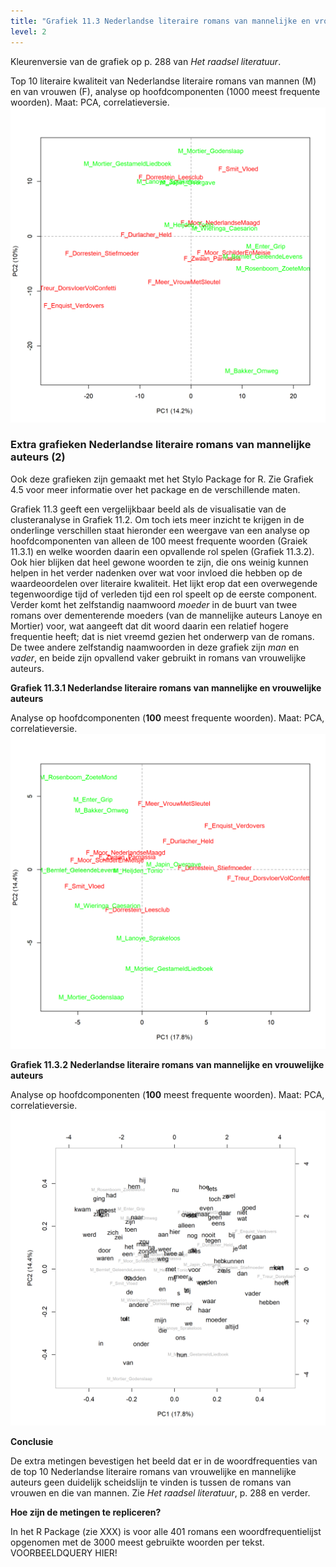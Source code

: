 ```yaml
---
title: "Grafiek 11.3 Nederlandse literaire romans van mannelijke en vrouwelijke auteurs (2)"
level: 2
---
```


Kleurenversie van de grafiek op p. 288 van *Het raadsel literatuur*.

Top 10 literaire kwaliteit van Nederlandse literaire romans van mannen (M) en van vrouwen (F), analyse op hoofdcomponenten (1000 meest frequente woorden). Maat: PCA, correlatieversie.
![Grafiek 11.3](public/11_3_0_PCA_1000_MFWs_Culled_0__PCA__corr.png)

### **Extra grafieken Nederlandse literaire romans van mannelijke auteurs (2)**

Ook deze grafieken zijn gemaakt met het Stylo Package for R. Zie  Grafiek 4.5 voor meer informatie over het package en de verschillende maten.

Grafiek 11.3 geeft een vergelijkbaar beeld als de visualisatie van de clusteranalyse in Grafiek 11.2. Om toch iets meer inzicht te krijgen in de onderlinge verschillen staat hieronder een weergave van een analyse op hoofdcomponenten van alleen de 100 meest frequente woorden (Graiek 11.3.1) en welke woorden daarin een opvallende rol spelen (Grafiek 11.3.2). Ook hier blijken dat heel gewone woorden te zijn, die ons weinig kunnen helpen in het verder nadenken over wat voor invloed die hebben op de waardeoordelen over literaire kwaliteit. Het lijkt erop dat een overwegende tegenwoordige tijd of verleden tijd een rol speelt op de eerste component. Verder komt het zelfstandig naamwoord *moeder* in de buurt van twee romans over dementerende moeders (van de mannelijke auteurs Lanoye en Mortier) voor, wat aangeeft dat dit woord daarin een relatief hogere frequentie heeft; dat is niet vreemd gezien het onderwerp van de romans. De twee andere zelfstandig naamwoorden in deze grafiek zijn *man* en *vader*, en beide zijn opvallend vaker gebruikt in romans van vrouwelijke auteurs.

**Grafiek 11.3.1 Nederlandse literaire romans van mannelijke en vrouwelijke auteurs**

Analyse op hoofdcomponenten (**100** meest frequente woorden). Maat: PCA, correlatieversie.
![Grafiek 11.3.1](public/11_3_1_PCA_100_MFWs_Culled_0__PCA__corr.png)

**Grafiek 11.3.2 Nederlandse literaire romans van mannelijke en vrouwelijke auteurs**

Analyse op hoofdcomponenten (**100** meest frequente woorden). Maat: PCA, correlatieversie.
![Grafiek 11.3.2](public/11_3_2_loadings_PCA_100_MFWs_Culled_0__PCA__corr.png)

**Conclusie**

De extra metingen bevestigen het beeld dat er in de woordfrequenties van de top 10 Nederlandse literaire romans van vrouwelijke en mannelijke auteurs geen duidelijk scheidslijn te vinden is tussen de romans van vrouwen en die van mannen. Zie *Het raadsel literatuur*, p. 288 en verder.

**Hoe zijn de metingen te repliceren?**

In het R Package (zie XXX) is voor alle 401 romans een woordfrequentielijst opgenomen met de 3000 meest gebruikte woorden per tekst. VOORBEELDQUERY HIER!
